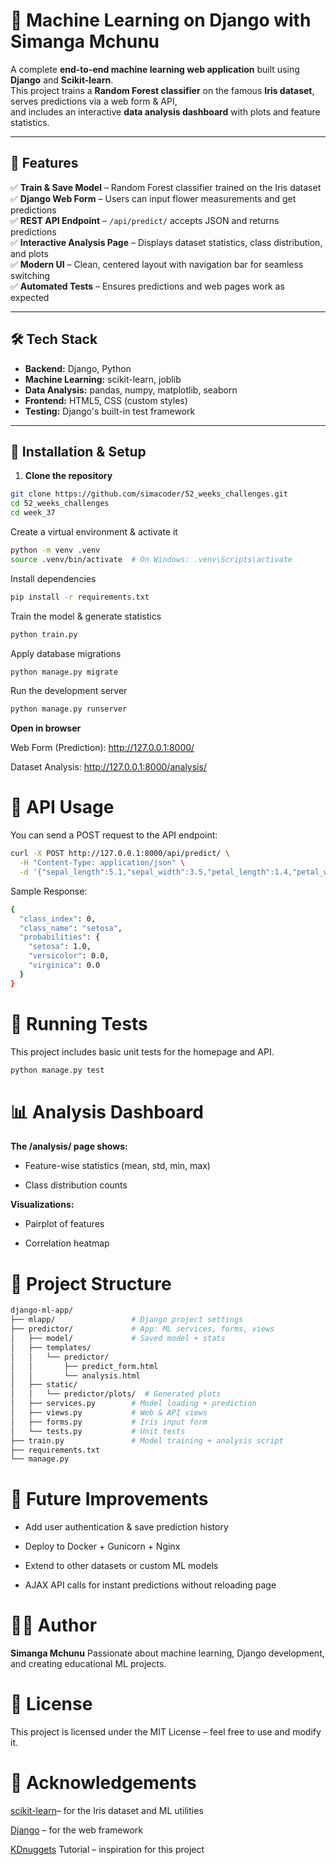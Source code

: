 # 🌸 Machine Learning on Django with Simanga Mchunu

A complete **end-to-end machine learning web application** built using **Django** and **Scikit-learn**.  
This project trains a **Random Forest classifier** on the famous **Iris dataset**, serves predictions via a web form & API,  
and includes an interactive **data analysis dashboard** with plots and feature statistics.

---

## 📌 Features

✅ **Train & Save Model** – Random Forest classifier trained on the Iris dataset  
✅ **Django Web Form** – Users can input flower measurements and get predictions  
✅ **REST API Endpoint** – `/api/predict/` accepts JSON and returns predictions  
✅ **Interactive Analysis Page** – Displays dataset statistics, class distribution, and plots  
✅ **Modern UI** – Clean, centered layout with navigation bar for seamless switching  
✅ **Automated Tests** – Ensures predictions and web pages work as expected  

---

## 🛠️ Tech Stack

- **Backend:** Django, Python
- **Machine Learning:** scikit-learn, joblib
- **Data Analysis:** pandas, numpy, matplotlib, seaborn
- **Frontend:** HTML5, CSS (custom styles)
- **Testing:** Django's built-in test framework

---

## 🚀 Installation & Setup

1. **Clone the repository**

```bash
git clone https://github.com/simacoder/52_weeks_challenges.git
cd 52_weeks_challenges
cd week_37
```
Create a virtual environment & activate it

```bash
python -m venv .venv
source .venv/bin/activate  # On Windows: .venv\Scripts\activate
```
Install dependencies

```bash
pip install -r requirements.txt
```
Train the model & generate statistics

```bash
python train.py
```
Apply database migrations

```bash
python manage.py migrate
```
Run the development server

```bash
python manage.py runserver
```
**Open in browser**

Web Form (Prediction): http://127.0.0.1:8000/

Dataset Analysis: http://127.0.0.1:8000/analysis/

# 🔗 API Usage

You can send a POST request to the API endpoint:

```bash
curl -X POST http://127.0.0.1:8000/api/predict/ \
  -H "Content-Type: application/json" \
  -d '{"sepal_length":5.1,"sepal_width":3.5,"petal_length":1.4,"petal_width":0.2}'
```
Sample Response:

```bash
{
  "class_index": 0,
  "class_name": "setosa",
  "probabilities": {
    "setosa": 1.0,
    "versicolor": 0.0,
    "virginica": 0.0
  }
}
```
# 🧪 Running Tests
This project includes basic unit tests for the homepage and API.

```bash
python manage.py test
```
# 📊 Analysis Dashboard

**The /analysis/ page shows:**

- Feature-wise statistics (mean, std, min, max)

- Class distribution counts

**Visualizations:**

- Pairplot of features

- Correlation heatmap

# 📁 Project Structure

```bash
django-ml-app/
├── mlapp/                 # Django project settings
├── predictor/             # App: ML services, forms, views
│   ├── model/             # Saved model + stats
│   ├── templates/
│   │   └── predictor/
│   │       ├── predict_form.html
│   │       └── analysis.html
│   ├── static/
│   │   └── predictor/plots/  # Generated plots
│   ├── services.py        # Model loading + prediction
│   ├── views.py           # Web & API views
│   ├── forms.py           # Iris input form
│   └── tests.py           # Unit tests
├── train.py               # Model training + analysis script
├── requirements.txt
└── manage.py
```
# 🎯 Future Improvements
- Add user authentication & save prediction history

- Deploy to Docker + Gunicorn + Nginx

- Extend to other datasets or custom ML models

- AJAX API calls for instant predictions without reloading page

# 👨‍💻 Author

**Simanga Mchunu**
Passionate about machine learning, Django development, and creating educational ML projects.

# 📜 License

This project is licensed under the MIT License – feel free to use and modify it.

# 🌟 Acknowledgements

[scikit-learn](https://scikit-learn.org/stable/)– for the Iris dataset and ML utilities

[Django](https://www.djangoproject.com/) – for the web framework

[KDnuggets](https://www.kdnuggets.com/building-machine-learning-application-with-django) Tutorial – inspiration for this project